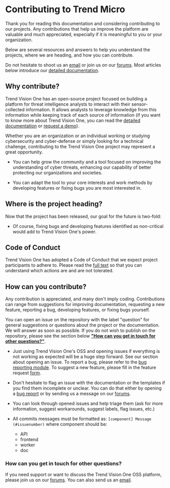 # Contributing to Trend Micro

Thank you for reading this documentation and considering contributing to our projects. Any contributions that help us improve the platform are valuable and much appreciated, especially if it is meaningful to you or your organization.

Below are several resources and answers to help you understand the projects, where we are heading, and how you can contribute.

Do not hesitate to shoot us an [email](mailto:emailaddress@trendmicro.com) or join us on our [forums](https://success.trendmicro.com/forum/s/topic/0TO4T000000LH90WAG/trend-micro-vision-one). Most articles below introduce our [detailed documentation](https://docs.trendmicro.com/en-us/enterprise/trend-vision-one.aspx).


## Why contribute?

Trend Vision One has an open-source project focused on building a platform for threat intelligence analysts to interact with their sensor-collected information. It allows analysts to leverage knowledge from this information while keeping track of each source of information (if you want to know more about Trend Vision One, you can read the [detailed documentation](https://docs.trendmicro.com/en-us/enterprise/trend-vision-one.aspx) or [request a demo](https://www.trendmicro.com/explore/vision-one-demos)).

Whether you are an organization or an individual working or studying cybersecurity and cyber-defense or simply looking for a technical challenge, contributing to the Trend Vision One project may represent a great opportunity.

* You can help grow the community and a tool focused on improving the understanding of cyber threats, enhancing our capability of better protecting our organizations and societies.

* You can adapt the tool to your core interests and work methods by developing features or fixing bugs you are most interested in.


## Where is the project heading?

Now that the project has been released, our goal for the future is two-fold:

* Of course, fixing bugs and developing features identified as non-critical would add to Trend Vision One's power.

<!-- What do we want for our "long-term vision"? * On a longer-term vision, we would like to develop a multi-layered approach in the platform, which would be divided into three strata: a strategic level (for information about actors), a kill chain level (with the different steps of the attack chain) and an infrastructure level (containing data on the infrastructure used by the attacker). -->


## Code of Conduct

Trend Vision One has adopted a Code of Conduct that we expect project participants to adhere to. Please read the [full text](https://github.com/AmbientPlatypus/AmbientPlatypus/blob/main/CODE_OF_CONDUCT.md) so that you can understand which actions are and are not tolerated.


## How can you contribute?

Any contribution is appreciated, and many don't imply coding. Contributions can range from suggestions for improving documentation, requesting a new feature, reporting a bug, developing features, or fixing bugs yourself.

You can open an issue on the repository with the label "question" for general suggestions or questions about the project or the documentation. We will answer as soon as possible. If you do not wish to publish on the repository, please see the section below [**"How can you get in touch for other questions?"**](#howcanyougetintouchforotherquestions).

* Just using Trend Vision One's OSS and opening issues if everything is not working as expected will be a huge step forward. See our section about opening an issue. To report a bug, please refer to the [bug reporting module](https://github.com/trendmicro/tm-v1/issues/new?assignees=&labels=&template=bug_report.md&title=). To suggest a new feature, please fill in the feature request [form](https://github.com/trendmicro/tm-v1/issues/new?assignees=&labels=&template=feature_request.md&title=).

* Don't hesitate to flag an issue with the documentation or the templates if you find them incomplete or unclear. You can do that either by opening a [bug report](https://github.com/trendmicro/tm-v1/issues/new?assignees=&labels=&template=bug_report.md&title=) or by sending us a message on our [forums](https://success.trendmicro.com/forum/s/topic/0TO4T000000LH90WAG/trend-micro-vision-one).

* You can look through opened issues and help triage them (ask for more information, suggest workarounds, suggest labels, flag issues, etc.)

* All commits messages must be formatted as: `[component] Message (#issuenumber)` where component should be:
  * API
  * frontend
  * worker
  * doc

### How can you get in touch for other questions?

If you need support or want to discuss the Trend Vision One OSS platform, please join us on our [forums](https://success.trendmicro.com/forum/s/topic/0TO4T000000LH90WAG/trend-micro-vision-one). You can also send us an [email](mailto:emailaddress@trendmicro.com).
